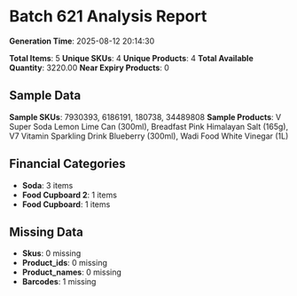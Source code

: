 # Batch 621 Analysis Report

**Generation Time**: 2025-08-12 20:14:30

**Total Items**: 5
**Unique SKUs**: 4
**Unique Products**: 4
**Total Available Quantity**: 3220.00
**Near Expiry Products**: 0

## Sample Data
**Sample SKUs**: 7930393, 6186191, 180738, 34489808
**Sample Products**: V Super Soda Lemon Lime Can (300ml), Breadfast Pink Himalayan Salt (165g), V7 Vitamin Sparkling Drink Blueberry (300ml), Wadi Food White Vinegar (1L)

## Financial Categories
- **Soda**: 3 items
- **Food Cupboard 2**: 1 items
- **Food Cupboard**: 1 items

## Missing Data
- **Skus**: 0 missing
- **Product_ids**: 0 missing
- **Product_names**: 0 missing
- **Barcodes**: 1 missing
